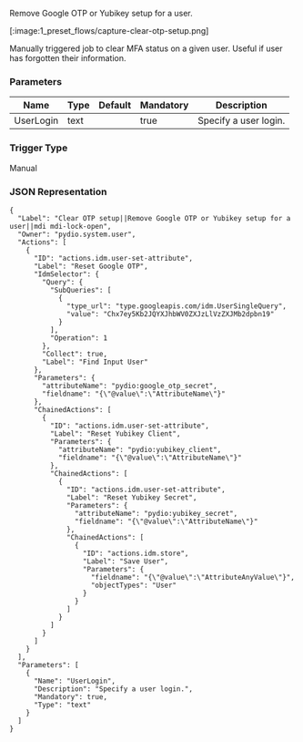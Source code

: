 
Remove Google OTP or Yubikey setup for a user.

[:image:1_preset_flows/capture-clear-otp-setup.png]

Manually triggered job to clear MFA status on a given user. Useful if user has forgotten their information.

### Parameters

|Name|Type|Default|Mandatory|Description|
|----|----|-------|---------|-----------|
|UserLogin|text||true|Specify a user login.|



### Trigger Type
Manual

### JSON Representation

```
{
  "Label": "Clear OTP setup||Remove Google OTP or Yubikey setup for a user||mdi mdi-lock-open",
  "Owner": "pydio.system.user",
  "Actions": [
    {
      "ID": "actions.idm.user-set-attribute",
      "Label": "Reset Google OTP",
      "IdmSelector": {
        "Query": {
          "SubQueries": [
            {
              "type_url": "type.googleapis.com/idm.UserSingleQuery",
              "value": "Chx7ey5Kb2JQYXJhbWV0ZXJzLlVzZXJMb2dpbn19"
            }
          ],
          "Operation": 1
        },
        "Collect": true,
        "Label": "Find Input User"
      },
      "Parameters": {
        "attributeName": "pydio:google_otp_secret",
        "fieldname": "{\"@value\":\"AttributeName\"}"
      },
      "ChainedActions": [
        {
          "ID": "actions.idm.user-set-attribute",
          "Label": "Reset Yubikey Client",
          "Parameters": {
            "attributeName": "pydio:yubikey_client",
            "fieldname": "{\"@value\":\"AttributeName\"}"
          },
          "ChainedActions": [
            {
              "ID": "actions.idm.user-set-attribute",
              "Label": "Reset Yubikey Secret",
              "Parameters": {
                "attributeName": "pydio:yubikey_secret",
                "fieldname": "{\"@value\":\"AttributeName\"}"
              },
              "ChainedActions": [
                {
                  "ID": "actions.idm.store",
                  "Label": "Save User",
                  "Parameters": {
                    "fieldname": "{\"@value\":\"AttributeAnyValue\"}",
                    "objectTypes": "User"
                  }
                }
              ]
            }
          ]
        }
      ]
    }
  ],
  "Parameters": [
    {
      "Name": "UserLogin",
      "Description": "Specify a user login.",
      "Mandatory": true,
      "Type": "text"
    }
  ]
}
```
